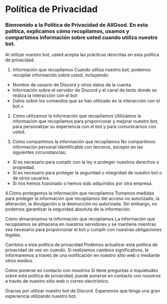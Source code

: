 # Política de Privacidad

### Bienvenido a la Política de Privacidad de AllGood. En esta política, explicamos cómo recopilamos, usamos y compartimos información sobre usted cuando utiliza nuestro bot. 
Al utilizar nuestro bot, usted acepta las prácticas descritas en esta política de privacidad.

1. Información que recopilamos
Cuando utiliza nuestro bot, podemos recopilar información sobre usted, incluyendo:

* Nombre de usuario de Discord y otros datos de la cuenta
* Información sobre el servidor de Discord y el canal de texto donde se realiza la interacción con el bot
* Datos sobre los comandos que se han utilizado en la interacción con el bot.+

2. Cómo utilizamos la información que recopilamos
Utilizamos la información que recopilamos para proporcionar y mejorar nuestro bot, para personalizar su experiencia con el bot y para comunicarnos con usted.

3. Cómo compartimos la información que recopilamos
No compartimos información personal identificable con terceros, excepto en las siguientes circunstancias:

* Si es necesario para cumplir con la ley o proteger nuestros derechos o propiedad.
* Si es necesario para proteger la seguridad o integridad de nuestro bot o de otros usuarios.
* Si nos hemos fusionado o hemos sido adquiridos por otra empresa.

4.Cómo protegemos la información que recopilamos
Tomamos medidas para proteger la información que recopilamos del acceso no autorizado, la alteración, la divulgación o la destrucción no autorizada. Sin embargo, no podemos garantizar la seguridad absoluta de la información.

Cómo almacenamos la información que recopilamos
La información que recopilamos se almacena en nuestros servidores y se mantiene mientras sea necesario para proporcionar el bot y cumplir con nuestras obligaciones legales.

Cambios a esta política de privacidad
Podemos actualizar esta política de privacidad de vez en cuando. Si realizamos cambios significativos, le informaremos a través de una notificación en nuestro sitio web o mediante otros medios.

Cómo ponerse en contacto con nosotros
Si tiene preguntas o inquietudes sobre esta política de privacidad, puede ponerse en contacto con nosotros a través de nuestro sitio web o correo electrónico.

Gracias por utilizar nuestro bot de Discord. Esperamos que tenga una gran experiencia utilizando nuestro bot.
